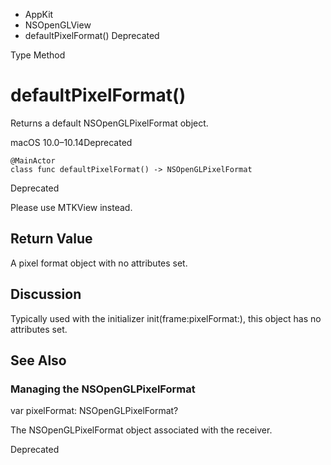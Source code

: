

- AppKit
- NSOpenGLView
-  defaultPixelFormat() Deprecated

Type Method

# defaultPixelFormat()

Returns a default NSOpenGLPixelFormat object.

macOS 10.0–10.14Deprecated

``` source
@MainActor
class func defaultPixelFormat() -> NSOpenGLPixelFormat
```

Deprecated

Please use MTKView instead.

## Return Value

A pixel format object with no attributes set.

## Discussion

Typically used with the initializer init(frame:pixelFormat:), this object has no attributes set.

## See Also

### Managing the NSOpenGLPixelFormat

var pixelFormat: NSOpenGLPixelFormat?

The NSOpenGLPixelFormat object associated with the receiver.

Deprecated

